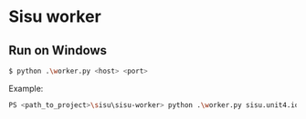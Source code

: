 # Sisu worker

## Run on Windows

```bash
$ python .\worker.py <host> <port>
```

Example:
```bash
PS <path_to_project>\sisu\sisu-worker> python .\worker.py sisu.unit4.io 9156
```
